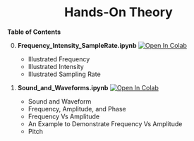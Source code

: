 <h1 align="center">Hands-On Theory</h1>
<!-- 
<p align="center">
  Subtitle
</p> 
-->

**Table of Contents**

0. **Frequency_Intensity_SampleRate.ipynb** [![Open In Colab](https://colab.research.google.com/assets/colab-badge.svg)](https://drive.google.com/file/d/1D3gzf7a94H65S7RgFcu9vXc6gHZg3u4p/view?usp=sharing)
   - Illustrated Frequency
   - Illustrated Intensity
   - Illustrated Sampling Rate
     
1. **Sound_and_Waveforms.ipynb** [![Open In Colab](https://colab.research.google.com/assets/colab-badge.svg)](https://colab.research.google.com/drive/1FTqZvXnPOOwiu6mFVTBIzZGY8e3gun7u?usp=sharing)
   - Sound and Waveform
   - Frequency, Amplitude, and Phase
   - Frequency Vs Amplitude
   - An Example to Demonstrate Frequency Vs Amplitude
   - Pitch

